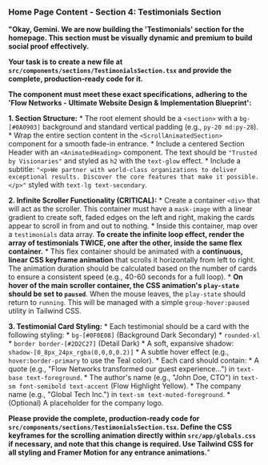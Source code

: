 ### **Home Page Content - Section 4: Testimonials Section**


**"Okay, Gemini. We are now building the 'Testimonials' section for the homepage. This section must be visually dynamic and premium to build social proof effectively.**

**Your task is to create a new file at `src/components/sections/TestimonialsSection.tsx` and provide the complete, production-ready code for it.**

**The component must meet these exact specifications, adhering to the 'Flow Networks - Ultimate Website Design & Implementation Blueprint':**

**1.  Section Structure:**
    *   The root element should be a `<section>` with a `bg-[#0A0903]` background and standard vertical padding (e.g., `py-20 md:py-28`).
    *   Wrap the entire section content in the `<ScrollAnimatedSection>` component for a smooth fade-in entrance.
    *   Include a centered Section Header with an `<AnimatedHeading>` component. The text should be `"Trusted by Visionaries"` and styled as `h2` with the `text-glow` effect.
    *   Include a subtitle: `"<p>We partner with world-class organizations to deliver exceptional results. Discover the core features that make it possible.</p>"` styled with `text-lg text-secondary`.

**2.  Infinite Scroller Functionality (CRITICAL):**
    *   Create a container `<div>` that will act as the scroller. This container must have a `mask-image` with a linear gradient to create soft, faded edges on the left and right, making the cards appear to scroll in from and out to nothing.
    *   Inside this container, map over a `testimonials` data array. **To create the infinite loop effect, render the array of testimonials TWICE, one after the other, inside the same flex container.**
    *   This flex container should be animated with a **continuous, linear CSS keyframe animation** that scrolls it horizontally from left to right. The animation duration should be calculated based on the number of cards to ensure a consistent speed (e.g., 40-60 seconds for a full loop).
    *   **On hover of the main scroller container, the CSS animation's `play-state` should be set to `paused`**. When the mouse leaves, the `play-state` should return to `running`. This will be managed with a simple `group-hover:paused` utility in Tailwind CSS.

**3.  Testimonial Card Styling:**
    *   Each testimonial should be a card with the following styling:
        *   `bg-[#0F0E08]` (Background Dark Secondary)
        *   `rounded-xl`
        *   `border border-[#2D2C27]` (Detail Dark)
        *   A soft, expansive shadow: `shadow-[0_8px_24px_rgba(0,0,0,0.2)]`
        *   A subtle hover effect (e.g., `hover:border-primary` to use the Teal color).
    *   Each card should contain:
        *   A quote (e.g., "Flow Networks transformed our guest experience...") in `text-base text-foreground`.
        *   The author's name (e.g., "John Doe, CTO") in `text-sm font-semibold text-accent` (Flow Highlight Yellow).
        *   The company name (e.g., "Global Tech Inc.") in `text-sm text-muted-foreground`.
        *   (Optional) A placeholder for the company logo.

**Please provide the complete, production-ready code for `src/components/sections/TestimonialsSection.tsx`. Define the CSS keyframes for the scrolling animation directly within `src/app/globals.css` if necessary, and note that this change is required. Use Tailwind CSS for all styling and Framer Motion for any entrance animations.**"
